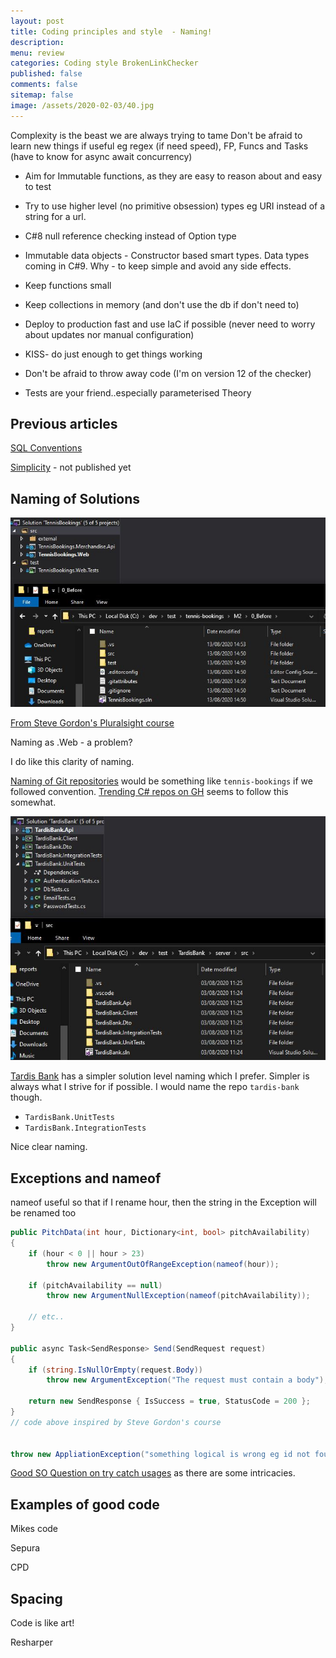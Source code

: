 ```yaml
---
layout: post
title: Coding principles and style  - Naming!
description: 
menu: review
categories: Coding style BrokenLinkChecker
published: false 
comments: false     
sitemap: false
image: /assets/2020-02-03/40.jpg
---
```


<!-- ![alt text](/assets/2020-02-03/41.jpg "Choosing an image"){:width="600px"} -->

Complexity is the beast we are always trying to tame
Don't be afraid to learn new things if useful eg regex (if need speed), FP, Funcs and Tasks (have to know for async await concurrency)

- Aim for Immutable functions, as they are easy to reason about and easy to test
- Try to use higher level (no primitive obsession) types eg URI instead of a string for a url.

- C#8 null reference checking instead of Option type

- Immutable data objects - Constructor based smart types. Data types coming in C#9.  Why - to keep simple and avoid any side effects.

- Keep functions small
- Keep collections in memory (and don't use the db if don't need to)

- Deploy to production fast and use IaC if possible (never need to worry about updates nor manual configuration)

- KISS- do just enough to get things working
- Don't be afraid to throw away code (I'm on version 12 of the checker)

- Tests are your friend..especially parameterised Theory

## Previous articles

[SQL Conventions](/2016/10/19/ASP.NET-MVC-Sort-Filter,-Page-using-SQL)

[Simplicity](/2019/05/30/Simplicity) - not published yet

## Naming of Solutions

<!-- ![alt text](/assets/2020-08-17/solution-naming.jpg "Naming a solution"){:width="600px"} -->
![alt text](/assets/2020-08-17/solution-naming.jpg "Naming a solution")

[From Steve Gordon's Pluralsight course](https://app.pluralsight.com/library/courses/integration-testing-asp-dot-net-core-applications-best-practices/table-of-contents)

Naming as .Web - a problem?

I do like this clarity of naming.

[Naming of Git repositories](https://stackoverflow.com/questions/11947587/is-there-a-naming-convention-for-git-repositories) would be something like `tennis-bookings` if we followed convention. [Trending C# repos on GH](https://github.com/trending/c%23?since=monthly) seems to follow this somewhat.

![alt text](/assets/2020-08-17/solution-naming-tardis.jpg "Naming a solution")

[Tardis Bank](https://github.com/TardisBank/TardisBank) has a simpler solution level naming which I prefer. Simpler is always what I strive for if possible. I would name the repo `tardis-bank` though.

- `TardisBank.UnitTests`
- `TardisBank.IntegrationTests`

Nice clear naming.

## Exceptions and nameof

nameof useful so that if I rename hour, then the string in the Exception will be renamed too

```cs
public PitchData(int hour, Dictionary<int, bool> pitchAvailability)
{
    if (hour < 0 || hour > 23)
        throw new ArgumentOutOfRangeException(nameof(hour));

    if (pitchAvailability == null)
        throw new ArgumentNullException(nameof(pitchAvailability));

    // etc..
}

public async Task<SendResponse> Send(SendRequest request)
{
    if (string.IsNullOrEmpty(request.Body))
        throw new ArgumentException("The request must contain a body");

    return new SendResponse { IsSuccess = true, StatusCode = 200 };
}
// code above inspired by Steve Gordon's course


throw new AppliationException("something logical is wrong eg id not found in db")
```

[Good SO Question on try catch usages](https://stackoverflow.com/questions/14973642/how-using-try-catch-for-exception-handling-is-best-practice) as there are some intricacies.

## Examples of good code

Mikes code

Sepura

CPD

## Spacing

Code is like art!

Resharper

